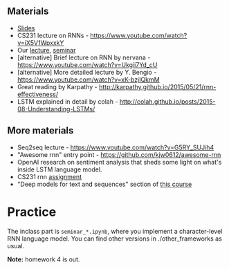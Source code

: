 ## Materials
* [Slides](https://yadi.sk/i/Qjn4U0Np3UKL5f)
* CS231 lecture on RNNs - https://www.youtube.com/watch?v=iX5V1WpxxkY
* Our [lecture](https://yadi.sk/i/XHmT5hO53GcCKV), [seminar](https://yadi.sk/i/19twHESN3GcGKQ)
* [alternative] Brief lecture on RNN by nervana - https://www.youtube.com/watch?v=Ukgii7Yd_cU
* [alternative] More detailed lecture by Y. Bengio - https://www.youtube.com/watch?v=xK-bzjIQkmM
* Great reading by Karpathy - http://karpathy.github.io/2015/05/21/rnn-effectiveness/
* LSTM explained in detail by colah - http://colah.github.io/posts/2015-08-Understanding-LSTMs/

## More materials
* Seq2seq lecture - https://www.youtube.com/watch?v=G5RY_SUJih4
* "Awesome rnn" entry point - https://github.com/kjw0612/awesome-rnn
* OpenAI research on sentiment analysis that sheds some light on what's inside LSTM language model.
* CS231 rnn [assignment](http://cs231n.github.io/assignments2016/assignment3/)
* "Deep models for text and sequences" section of [this course](https://www.udacity.com/course/deep-learning--ud730)

# Practice

The inclass part is `seminar_*.ipynb`, where you implement a character-level RNN language model.
You can find other versions in ./other_frameworks as usual.

__Note:__ homework 4 is out.
